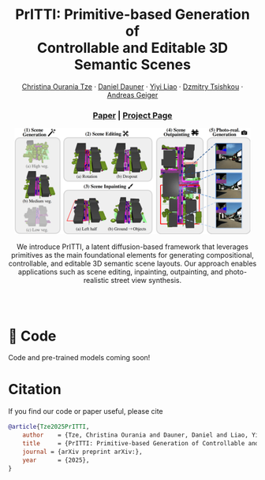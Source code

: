 <p align="center">

  <h1 align="center">PrITTI: Primitive-based Generation of <br> Controllable and Editable 3D Semantic Scenes</h1>
  <p align="center">
    <a href="https://raniatze.github.io/">Christina Ourania Tze</a>
    ·
    <a href="https://danieldauner.github.io/">Daniel Dauner</a>
    ·
    <a href="https://yiyiliao.github.io/">Yiyi Liao</a>
    ·
    <a href="https://fr.linkedin.com/in/dzmitry-tsishkou-9b287724/">Dzmitry Tsishkou</a>
    ·
    <a href="http://www.cvlibs.net/">Andreas Geiger</a>

  </p>

  <h3 align="center"><a href="https://drive.google.com/file/d/1Q7KgGbynzcIEyFJV1I17HgrYz6xrOwRJ/view?usp=sharing">Paper</a> | <a href="https://raniatze.github.io/pritti_page/">Project Page</a>  </h3>
  <div align="center"></div>
</p>


<p align="center">
  <img src="assets/teaser.png" alt="Teaser Figure" width="95%">
</p>

<p align="center">
We introduce PrITTI, a latent diffusion-based framework that leverages primitives as the main foundational elements for generating compositional, controllable, and editable 3D semantic scene layouts. Our approach enables applications such as scene editing, inpainting, outpainting, and photo-realistic street view synthesis.  
</p>
<br>



<br>

# 🚀 Code

Code and pre-trained models coming soon!

# Citation
If you find our code or paper useful, please cite
```bibtex
@article{Tze2025PrITTI,
    author    = {Tze, Christina Ourania and Dauner, Daniel and Liao, Yiyi and Tsishkou, Dzmitry and Geiger, Andreas},
    title     = {PrITTI: Primitive-based Generation of Controllable and Editable 3D Semantic Scenes},
    journal = {arXiv preprint arXiv:},
    year      = {2025},
}
```
